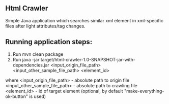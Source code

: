 **Html Crawler**
-
Simple Java application which searches similar xml element in xml-specific files after light attributes/tag changes.

Running application steps:
  -
  1) Run mvn clean package 
  2) Run java -jar target/html-crawler-1.0-SNAPSHOT-jar-with-dependencies.jar
  <input_origin_file_path>
  <input_other_sample_file_path>
  <element_id>
  
  where <input_origin_file_path> - absolute path to origin file
        <input_other_sample_file_path> - absolute path to crawling file
        <element_id> - id of target element (optional, by default "make-everything-ok-button" is used)